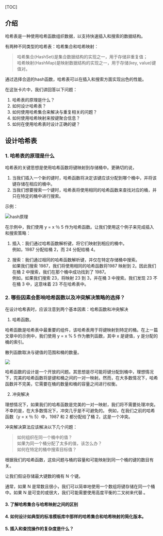 [TOC]

## 介绍

哈希表是一种使用哈希函数组织数据，以支持快速插入和搜索的数据结构。

有两种不同类型的哈希表：哈希集合和哈希映射：

> 哈希集合(HashSet)是集合数据结构的实现之一，用于存储非重复值；  
> 哈希映射(HashMap)是映射数据结构的实现之一，用于存储(key, value)键值对。

通过选择合适的hash函数，哈希表可以在插入和搜索方面实现出色的性能。

在这张卡片中，我们讲回答以下问题：

1. 哈希表的原理是什么？
2. 如何设计哈希表？
3. 如何使用哈希集合来解决与重复相关的问题？
4. 如何使用哈希映射来按键聚合信息？
5. 如何在使用哈希表时设计正确的键？

## 设计哈希表

### 1. 哈希表的原理是什么

哈希表的关键思想是使用哈希函数将键映射到存储桶中。更确切的说，

1. 当我们插入一个新的键时，哈希函数将决定该键应该分配到哪个桶中，并将该键存储在相应的桶中。
2. 当我们想要搜索一个键时，哈希表将使用相同的哈希函数来查找对应的桶，并只在特定的桶中进行搜索。

示例：

![hash原理](https://aliyun-lc-upload.oss-cn-hangzhou.aliyuncs.com/aliyun-lc-upload/uploads/2018/09/06/screen-shot-2018-02-19-at-183537.png)

在示例中，我们使用 y = x ％ 5 作为哈希函数。让我们使用这个例子来完成插入和搜索策略：

1. 插入：我们通过哈希函数解析键，将它们映射到相应的桶中。  
例如，1987 分配给桶 2，而 24 分配给桶 4。

2. 搜索：我们通过相同的哈希函数解析键，并仅在特定存储桶中搜索。  
如果我们搜索 1987，我们将使用相同的哈希函数将1987 映射到 2。因此我们在桶 2 中搜索，我们在那个桶中成功找到了 1987。  
例如，如果我们搜索 23，将映射 23 到 3，并在桶 3 中搜索。我们发现 23 不在桶 3 中，这意味着 23 不在哈希表中。

### 2. 哪些因素会影响哈希函数以及冲突解决策略的选择？

在设计哈希表时，应该注意到两个基本因素：哈希函数和冲突解决

1. 哈希函数。

哈希函数是哈希表中最重要的组件，该哈希表用于将键映射到特定的桶。在上一篇文章中的示例中，我们使用 y = x % 5 作为散列函数，其中 x 是键值，y 是分配的桶的索引。

散列函数取决与键值的范围和桶的数量。

![](https://aliyun-lc-upload.oss-cn-hangzhou.aliyuncs.com/aliyun-lc-upload/uploads/2018/05/04/screen-shot-2018-05-04-at-145454.png)

哈希函数的设计是一个开放的问题。其思想是尽可能将键分配到桶中，理想情况下，完美的哈希函数将是键和桶之间的一对一映射。然而，在大多数情况下，哈希函数并不完美，它需要在桶的数量和桶的容量之间进行权衡。

2. 冲突解决

理想情况下，如果我们的哈希函数是完美的一对一映射，我们将不需要处理冲突。
不幸的是，在大多数情况下，冲突几乎是不可避免的。
例如，在我们之前的哈希函数（y  =  x ％ 5）中，1987 和 2 都分配给了桶 2，这是一个冲突。

冲突解决算法应该解决以下几个问题：

> 如何组织在同一个桶中的值？  
> 如果为同一个桶分配了太多的值，该怎么办？  
> 如何在特定的桶中搜索目标值？  

根据我们的哈希函数，这些问题与桶的容量和可能映射到同一个桶的键的数目有关。

让我们假设存储最大键数的桶有 N 个键。

通常，如果 N 是常数且很小，我们可以简单地使用一个数组将键存储在同一个桶中。如果 N 是可变的或很大，我们可能需要使用高度平衡的二叉树来代替.。



#### 3. 了解哈希集合与哈希映射之间的区别



#### 4. 如何设计如典型的标准模板库中那样的哈希集合和哈希映射的简化版本。



#### 5. 插入和查找操作的复杂度是什么？



